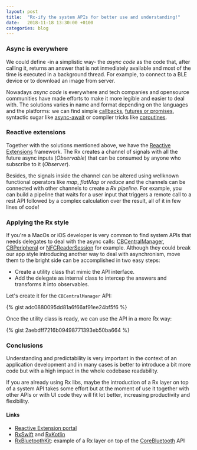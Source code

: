 ```yaml
---
layout: post
title:  "Rx-ify the system APIs for better use and understanding!"
date:   2018-11-18 13:30:00 +0100
categories: blog
---
```


### Async is everywhere

We could define -in a simplistic way- the *async code* as the code that, after calling it, returns an answer that is not inmediately available and most of the time is executed in a background thread. For example, to connect to a BLE device or to download an image from server.

Nowadays *async code* is everywhere and tech companies and opensource communities have made efforts to make it more legible and easier to deal with. The solutions varies in name and format depending on the languages and the platforms: we can find simple [callbacks](https://en.wikipedia.org/wiki/Callback_(computer_programming)), [futures or promises](https://en.wikipedia.org/wiki/Futures_and_promises), syntactic sugar like [async-await](https://javascript.info/async-await) or compiler tricks like [coroutines](https://kotlinlang.org/docs/reference/coroutines/coroutines-guide.html).

### Reactive extensions

Together with the solutions mentioned above, we have the [Reactive Extensions](http://reactivex.io/) framework. The Rx creates a channel of signals with all the future async inputs (_Observable_) that can be consumed by anyone who subscribe to it (_Observer_).

Besides, the signals inside the channel can be altered using wellknown functional operators like _map_, _flatMap_ or _reduce_ and the channels can be connected with other channels to create a _Rx pipeline_. For example, you can build a pipeline that waits for a user input that triggers a remote call to a rest API followed by a complex calculation over the result, all of it in few lines of code!

### Applying the Rx style

If you're a MacOs or iOS developer is very common to find system APIs that needs delegates to deal with the async calls: [CBCentralManager](https://developer.apple.com/documentation/corebluetooth/cbcentralmanager), [CBPeripheral](https://developer.apple.com/documentation/corebluetooth/cbperipheral) or [NFCReaderSession](https://developer.apple.com/documentation/corenfc/nfcreadersession) for example. Although they could break our app style introducing another way to deal with asynchronism, move them to the bright side can be accomplished in two easy steps:

- Create a utility class that mimic the API interface.
- Add the delegate as internal class to intercep the answers and transforms it into observables.

Let's create it for the `CBCentralManager` API:

{% gist adc0880095dd81a6f66af91ee24bf5f6 %}

Once the utility class is ready, we can use the API in a more Rx way:

{% gist 2aebdff7216b09498771393eb50ba664 %}

### Conclusions

Understanding and predictability is very important in the context of an application development and in many cases is better to introduce a bit more code but with a high impact in the whole codebase readability. 

If you are already using Rx libs, maybe the introduction of a Rx layer on top of a system API takes some effort but at the moment of use it together with other APIs or with UI code they will fit lot better, increasing productivity and flexibility.

#### Links

- [Reactive Extension portal](http://reactivex.io/)
- [RxSwift](https://github.com/ReactiveX/RxSwift) and [RxKotlin](https://github.com/ReactiveX/RxKotlin)
- [RxBluetoothKit](https://github.com/Polidea/RxBluetoothKit): example of a Rx layer on top of the [CoreBluetooth](https://developer.apple.com/documentation/corebluetooth) API
